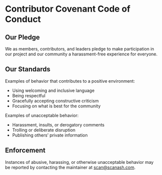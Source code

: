 # Contributor Covenant Code of Conduct

## Our Pledge

We as members, contributors, and leaders pledge to make participation in our
project and our community a harassment-free experience for everyone.

## Our Standards

Examples of behavior that contributes to a positive environment:

- Using welcoming and inclusive language
- Being respectful
- Gracefully accepting constructive criticism
- Focusing on what is best for the community

Examples of unacceptable behavior:

- Harassment, insults, or derogatory comments
- Trolling or deliberate disruption
- Publishing others’ private information

## Enforcement

Instances of abusive, harassing, or otherwise unacceptable behavior may be
reported by contacting the maintainer at scan@scanash.com.
